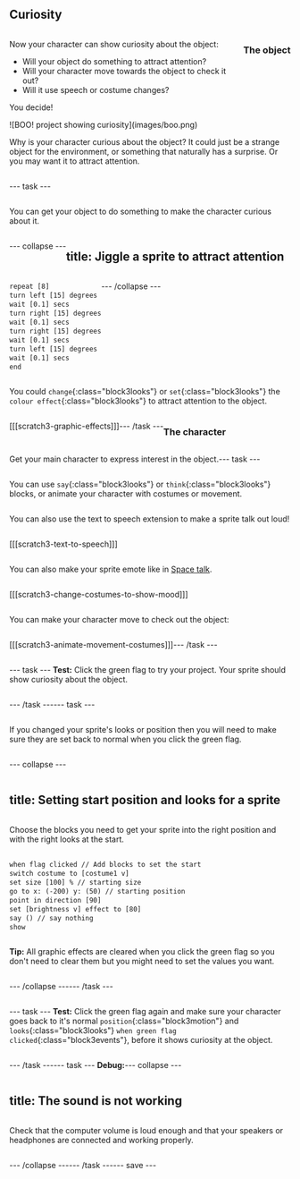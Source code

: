 ## Curiosity

<div style="display: flex; flex-wrap: wrap">
<div style="flex-basis: 200px; flex-grow: 1">  

Now your character can show curiosity about the object:
- Will your object do something to attract attention? 
- Will your character move towards the object to check it out? 
- Will it use speech or costume changes? 

You decide!

<div>
![BOO! project showing curiosity](images/boo.png)
</div>
</div>

### The object

Why is your character curious about the object? It could just be a strange object for the environment, or something that naturally has a surprise. Or you may want it to attract attention. 

--- task ---

You can get your object to do something to make the character curious about it. 

--- collapse ---

---
title: Jiggle a sprite to attract attention
---

```blocks3
repeat [8]
turn left [15] degrees
wait [0.1] secs
turn right [15] degrees
wait [0.1] secs
turn right [15] degrees
wait [0.1] secs
turn left [15] degrees
wait [0.1] secs
end
```
--- /collapse ---

You could `change`{:class="block3looks"} or `set`{:class="block3looks"} the `colour effect`{:class="block3looks"} to attract attention to the object.

[[[scratch3-graphic-effects]]]

--- /task ---

### The character

Get your main character to express interest in the object.

--- task ---

You can use `say`{:class="block3looks"} or `think`{:class="block3looks"} blocks, or animate your character with costumes or movement.

You can also use the text to speech extension to make a sprite talk out loud!

[[[scratch3-text-to-speech]]]

You can also make your sprite emote like in [Space talk](https://projects.raspberrypi.org/en/projects/space-talk). 

[[[scratch3-change-costumes-to-show-mood]]]

You can make your character move to check out the object:

[[[scratch3-animate-movement-costumes]]]

--- /task ---

--- task ---
**Test:** Click the green flag to try your project. Your sprite should show curiosity about the object.

--- /task ---

--- task ---

If you changed your sprite's looks or position then you will need to make sure they are set back to normal when you click the green flag.

--- collapse ---

---
title: Setting start position and looks for a sprite
---

Choose the blocks you need to get your sprite into the right position and with the right looks at the start.

```blocks3
when flag clicked // Add blocks to set the start 
switch costume to [costume1 v]
set size [100] % // starting size
go to x: (-200) y: (50) // starting position
point in direction [90]
set [brightness v] effect to [80]
say () // say nothing
show
```

**Tip:** All graphic effects are cleared when you click the green flag so you don't need to clear them but you might need to set the values you want.

--- /collapse ---

--- /task ---

--- task ---
**Test:** Click the green flag again and make sure your character goes back to it's normal `position`{:class="block3motion"} and `looks`{:class="block3looks"} `when green flag clicked`{:class="block3events"}, before it shows curiosity at the object.

--- /task ---

--- task ---
**Debug:**

--- collapse ---

---
title: The sound is not working
---

Check that the computer volume is loud enough and that your speakers or headphones are connected and working properly. 

--- /collapse ---

--- /task ---


--- save ---